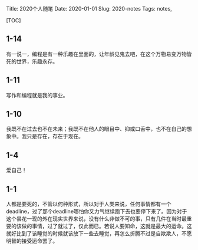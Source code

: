 Title: 2020个人随笔
Date: 2020-01-01
Slug: 2020-notes
Tags: notes, 

[TOC]

## 1-14

有一说一，编程是有一种乐趣在里面的，让年龄见鬼去吧，在这个万物易变万物皆死的世界，乐趣永存。

## 1-11

写作和编程就是我的事业。

## 1-10

我既不在过去也不在未来；我既不在他人的眼目中、抑或口舌中，也不在自己的想象中。我只是存在，存在于现在。



## 1-4

爱自己！



## 1-1

人都是要死的，不管以何种形式，所以对于人类来说，任何事情都有一个deadline，过了那个deadline哪怕你又力气继续跑下去也要停下来了。因为对于这个昙花一现的外在现实世界来说，没有什么非做不可的事，只有几件在当时最重要的该做的事情，过了就过了，仅此而已。若说人要知命，这就是最大的运命。这就好比到了该睡觉的时候就该放下一些去睡觉，再怎么折腾不过是自欺欺人，不愿明智的接受运命罢了。